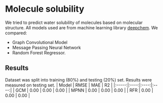 # Molecule solubility
We tried to predict water solubility of molecules based on molecular structure. All models used are from machine learning library [deepchem](https://github.com/deepchem/deepchem). We compared:
- Graph Convolutional Model
- Message Passing Neural Network
- Random Forest Regressor.

## Results
Dataset was split into training (80%) and testing (20%) set. Results were measured on testing set.
| Model | RMSE | MAE  | R2   |
|:-----:|:----:|:----:|:----:|
| GCM   | 0.00 | 0.00 | 0.00 |
| MPNN  | 0.00 | 0.00 | 0.00 |
| RFR   | 0.00 | 0.00 | 0.00 |
